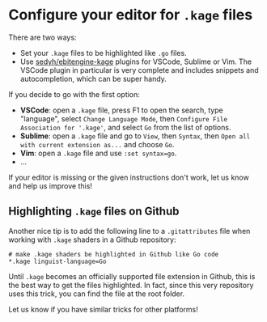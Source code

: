 # Configure your editor for `.kage` files

There are two ways:
- Set your `.kage` files to be highlighted like `.go` files.
- Use [sedyh/ebitengine-kage](https://github.com/sedyh/ebitengine-kage-vscode) plugins for VSCode, Sublime or Vim. The VSCode plugin in particular is very complete and includes snippets and autocompletion, which can be super handy.

If you decide to go with the first option:
- **VSCode**: open a `.kage` file, press F1 to open the search, type "language", select `Change Language Mode`, then `Configure File Association for '.kage'`, and select `Go` from the list of options.
- **Sublime**: open a `.kage` file and go to `View`, then `Syntax`, then `Open all with current extension as...` and choose `Go`.
- **Vim**: open a `.kage` file and use `:set syntax=go`.
- ...

If your editor is missing or the given instructions don't work, let us know and help us improve this!


## Highlighting `.kage` files on Github

Another nice tip is to add the following line to a `.gitattributes` file when working with `.kage` shaders in a Github repository:
```
# make .kage shaders be highlighted in Github like Go code
*.kage linguist-language=Go
```

Until `.kage` becomes an officially supported file extension in Github, this is the best way to get the files highlighted. In fact, since this very repository uses this trick, you can find the file at the root folder.

Let us know if you have similar tricks for other platforms!
